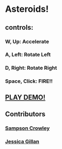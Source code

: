 # Asteroids!

## controls:

### W, Up: Accelerate

### A, Left: Rotate Left

### D, Right: Rotate Right

### Space, Click: FIRE!!

## [PLAY DEMO!](https://htmlpreview.github.io/?https://github.com/SampsonCrowley/asteroids/blob/master/index.html)


## Contributors

### [Sampson Crowley](https://github.com/SampsonCrowley)

### [Jessica Gillan](https://github.com/JessicaGillan)
